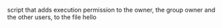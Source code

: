  script that adds execution permission to the owner, the group owner and the other users, to the file hello
